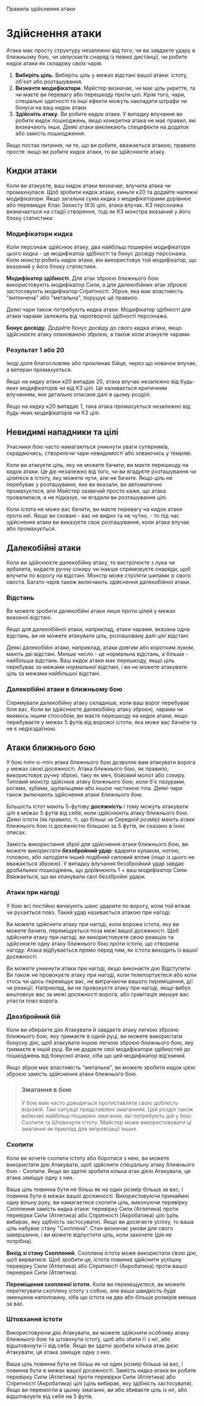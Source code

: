 Правила здійснення атаки

# Здійснення атаки
Атака має просту структуру незалежно від того, чи ви завдаєте удару в ближньому бою, чи запускаєте снаряд із певної дистанції, чи робите кидок атаки як складову своїх чарів.

1. **Виберіть ціль.** Виберіть ціль у межах відстані вашої атаки: істоту, об'єкт або розташування.
2. **Визначте модифікатори.** Майстер визначає, чи має ціль укриття, та чи маєте ви перевагу або перешкоду проти цілі. Крім того, чари, спеціальні здатності та інші ефекти можуть накладати штрафи чи бонуси на ваш кидок атаки.
3. **Здійсніть атаку.** Ви робите кидок атаки. У випадку влучання ви робите кидок пошкоджень, якщо конкретна атака не має правил, які визначають інше. Деякі атаки викликають спецефекти на додаток або замість пошкодження.


Якщо постає питання, чи те, що ви робите, вважається атакою, правило просте: якщо ви робите кидок атаки, то ви здійснюєте атаку.

## Кидки атаки
Коли ви атакуєте, ваш кидок атаки визначає, влучила атака чи промахнулася. Щоб зробити кидок атаки, киньте к20 та додайте належні модифікатори. Якщо загальна сума кидка з модифікаторами дорівнює або перевищує Клас Захисту (КЗ) цілі, атака влучає. КЗ персонажа визначається на стадії створення, тоді як КЗ монстра вказаний у його блоку статистики.

### Модифікатори кидка
Коли персонаж здійснює атаку, два найбільш поширені модифікатори цього кидка - це модифікатор здібності та бонус досвіду персонажа. Коли монстр робить кидок атаки, він використовує той модифікатор, що вказаний у його блоку статистики.

**Модифікатор здібності.** Для атак зброєю ближнього бою використовують модифікатор Сили, а для далекобійних атак зброєю застосовують модифікатор Спритності. Зброя, яка має властивість "витончена" або "метальна", порушує це правило.

Деякі чари також потребують кидка атаки. Модифікатор здібності для атаки чарами залежить від чаротворчої здібності персонажа.

**Бонус досвіду.** Додайте бонус досвіду до свого кидка атаки, якщо здійснюєте атаку опанованою зброєю, а також коли атакуєте чарами.

### Результат 1 або 20
Іноді доля благословляє або проклинає бійця, через що новачок влучає, а ветеран промахується.

Якщо на кидку атаки к20 випадає 20, атака влучає незалежно від будь-яких модифікаторів чи від КЗ цілі. Це називається критичним влучанням, яке детально описане далі в цьому розділі.

Якщо на кидку к20 випадає 1, така атака промахується незалежно від будь-яких модифікаторів чи КЗ цілі.

## Невидимі нападники та цілі
Учасники бою часто намагаються уникнути уваги суперників, скрадаючись, створюючи чари невидимості або ховаючись у темряві.

Коли ви атакуєте ціль, яку не можете бачити, ви маєте перешкоду на кидок атаки. Це діє незалежно від того, чи ви вгадуєте розташування чи цілитеся в істоту, яку можете чути, але не бачите. Якщо ціль не перебуває у розташуванні, яке ви вказали, ви автоматично промахуєтеся, але Майстер зазвичай просто каже, що атака провалилася, а не підказує, чи вгадали ви розташування цілі.

Коли істота не може вас бачити, ви маєте перевагу на кидок атаки проти неї. Якщо ви сховані - вас не видно та не чутно, - то під час здійснення атаки ви виказуєте своє розташування, коли атака влучає або промахується.

## Далекобійні атаки
Коли ви здійснюєте далекобійну атаку, то вистрілюєте з лука чи арбалета, кидаєте ручну сокиру чи інакше спрямовуєте снаряди, щоб влучити по ворогу на відстані. Монстр може стріляти шипами зі свого хвоста. Багато чарів також включають здійснення далекобійної атаки.

### Відстань
Ви можете зробити далекобійні атаки лише проти цілей у межах вказаної відстані.

Якщо для далекобійної атаки, наприклад, атаки чарами, вказана одна відстань, ви не можете атакувати ціль, розташовану далі цієї відстані.

Деякі далекобійні атаки, наприклад, атаки довгим або коротким луком, мають дві відстані. Менше число - це нормальна відстань, а більше - найбільша відстань. Ваш кидок атаки має перешкоду, якщо ціль перебуває за межами нормальної відстані, і ви не можете атакувати ціль за межами найбільшої відстані.

### Далекобійні атаки в ближньому бою
Спрямувати далекобійну атаку складніше, коли ваш ворог перебуває біля вас. Коли ви здійснюєте далекобійну атаку зброєю, чарами чи якимось іншим способом, ви маєте перешкоду на кидок атаки, якщо перебуваєте у межах 5 футів від ворожої істоти, яка може вас бачити та не є недієздатною.

## Атаки ближнього бою
У бою пліч-о-пліч атака ближнього бою дозволяє вам атакувати ворога у межах своєї досяжності. Атака ближнього бою, як правило, використовує ручну зброю, таку як меч, бойовий молот або сокиру. Типовий монстр здійснює атаку ближнього бою, коли б'є пазурами, рогами, зубами, щупальцями або іншою частиною тіла. Деякі чари також включають здійснення атаки ближнього бою.

Більшість істот мають 5-футову **досяжність** і тому можуть атакувати цілі в межах 5 футів від себе, коли здійснюють атаку ближнього бою. Деякі істоти (як правило, ті, що більші за Середній розмір) мають атаки ближнього бою із досяжністю більшою за 5 футів, як сказано в їхніх описах.

Замість використання зброї для здійснення атаки ближнього бою, ви можете використати **беззбройний удар**: вдарити кулаком, ногою, головою, або заподіяти інший подібний силовий вплив (ніщо із цього не вважається зброєю). У випадку влучання беззбройний удар завдає дробильних пошкоджень, що дорівнюють 1 + ваш модифікатор Сили. Вважається, що ви опанували свої беззбройні удари.

### Атаки при нагоді
У бою всі постійно вичікують шанс ударити по ворогу, коли той втікає чи рухається повз. Такий удар називається атакою при нагоді.

Ви можете здійснити атаку при нагоді, коли ворожа істота, яку ви можете бачити, переміщується поза межі вашої досяжності. Щоб здійснити атаку при нагоді, ви використовуєте свою реакцію та здійснюєте одну атаку ближнього бою проти істоти, що створила нагоду. Атака відбувається прямо перед тим, як істота виходить із вашої досяжності.

Ви можете уникнути атаки при нагоді, якщо виконаєте дію Відступити. Ви також не провокуєте атаку при нагоді, коли телепортуєтеся або коли хтось чи щось переміщує вас, не витрачаючи вашого переміщення, дії чи реакції. Наприклад, ви не провокуєте атаку при нагоді, якщо вибух виштовхує вас за межі досяжності ворога, або гравітація змушує вас упасти повз ворога.

### Двозбройний бій
Коли ви обираєте дію Атакувати й завдаєте атаку легкою зброєю ближнього бою, яку тримаєте в одній руці, ви можете використати бонусну дію, щоб атакувати іншою легкою зброєю ближнього бою, яку тримаєте в іншій руці. Ви не додаєте свої модифікатори здібностей до пошкоджень від бонусної атаки, хіба що цей модифікатор від'ємний.

Якщо зброя має властивість "метальна", ви можете зробити кидок цією зброєю замість здійснення атаки ближнього бою.

> ### Змагання в бою 
> 
> У бою вам часто доводиться протиставляти свою доблесть ворожій. Такі ситуації представлені змаганням. Цей розділ також включає найбільш поширені змагання, які потребують дій у бою: Схопити та Штовхнути істоту. Майстер може використовувати ці змагання як приклад для імпровізації інших.

### Схопити
Коли ви хочете схопити істоту або боротися з нею, ви можете використати дію Атакувати, щоб здійснити спеціальну атаку ближнього бою - Схопити. Якщо ви здатні зробити кілька атак дією Атакувати, ця атака заміщує одну з них.

Ваша ціль повинна бути не більш як на один розмір більша за вас, і повинна бути в межах вашої досяжності. Використовуючи принаймні одну вільну руку, ви намагаєтеся схопити ціль, виконуючи перевірку Схоплення замість кидка атаки: перевірку Сили (Атлетика) проти перевірки Сили (Атлетика) або Спритності (Акробатика) цілі (ціль вибирає, яку здібність застосувати). Якщо ви досягаєте успіху, то ваша ціль набуває стану "Схоплена". Стан визначає умови для свого завершення, і ви можете відпустити ціль, коли захочете (дія не потрібна).

**Вихід зі стану Схоплений.** Схоплена істота може використати свою дію, щоб вирватися. Щоб зробити це, істота повинна здійснити успішну перевірку Сили (Атлетика) або Спритності (Акробатика) проти вашої перевірки Сили (Атлетика).

**Переміщення схопленої істоти.** Коли ви переміщуєтеся, ви можете перетягувати схоплену істоту з собою, але ваша швидкість буде зменшена наполовину, хіба що істота на два або більше розмірів менша за вас.


### Штовхання істоти
Використовуючи дію Атакувати, ви можете здійснити особливу атаку ближнього бою та штовхнути істоту, щоб або збити її з ніг, або відштовхнути її від себе. Якщо ви здатні зробити кілька атак дією Атакувати, ця атака заміщує одну з них.

Ваша ціль повинна бути не більш як на один розмір більша за вас, і повинна бути в межах вашої досяжності. Замість кидка атаки ви робите перевірку Сили (Атлетика) проти перевірки Сили (Атлетика) або Спритності (Акробатика) цілі (ціль вибирає, яку здібність застосувати). Якщо ви перемогли в цьому змаганні, ви або збиваєте ціль із ніг, або відштовхуєте від себе на 5 футів. 
